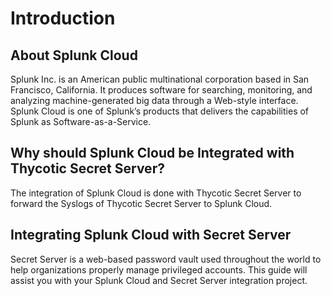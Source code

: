 [title]: # (Splunk Cloud)
[tags]: # (introduction)
[priority]: # (300)
# Introduction

## About Splunk Cloud

Splunk Inc. is an American public multinational corporation based in San
Francisco, California. It produces software for searching, monitoring, and
analyzing machine-generated big data through a Web-style interface. Splunk Cloud
is one of Splunk’s products that delivers the capabilities of Splunk as
Software-as-a-Service.

## Why should Splunk Cloud be Integrated with Thycotic Secret Server?

The integration of Splunk Cloud is done with Thycotic Secret Server to forward
the Syslogs of Thycotic Secret Server to Splunk Cloud.

## Integrating Splunk Cloud with Secret Server

Secret Server is a web-based password vault used throughout the world to help
organizations properly manage privileged accounts. This guide will assist you
with your Splunk Cloud and Secret Server integration project.

